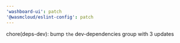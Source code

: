 ```yaml
---
'washboard-ui': patch
'@wasmcloud/eslint-config': patch
---
```


chore(deps-dev): bump `the` dev-dependencies group with 3 updates
